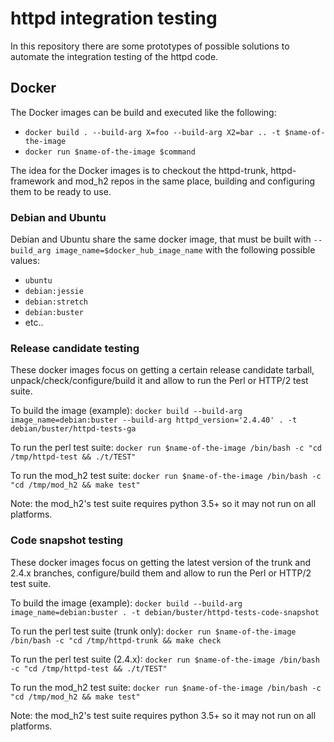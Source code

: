 # httpd integration testing

In this repository there are some prototypes of possible solutions to automate the integration testing of the httpd code.

## Docker

The Docker images can be build and executed like the following:

- `docker build . --build-arg X=foo --build-arg X2=bar .. -t $name-of-the-image`
- `docker run $name-of-the-image $command`

The idea for the Docker images is to checkout the httpd-trunk, httpd-framework and mod_h2 repos in the same place, building and configuring them to be ready to use.

### Debian and Ubuntu

Debian and Ubuntu share the same docker image, that must be built with `--build_arg image_name=$docker_hub_image_name` with the following possible values:

* `ubuntu`
* `debian:jessie`
* `debian:stretch`
* `debian:buster`
*  etc..

### Release candidate testing

These docker images focus on getting a certain release candidate tarball, unpack/check/configure/build it and allow to run the Perl or HTTP/2 test suite.

To build the image (example): `docker build --build-arg image_name=debian:buster --build-arg httpd_version='2.4.40' . -t debian/buster/httpd-tests-ga`

To run the perl test suite: `docker run $name-of-the-image /bin/bash -c "cd /tmp/httpd-test && ./t/TEST"`

To run the mod_h2 test suite: `docker run $name-of-the-image /bin/bash -c "cd /tmp/mod_h2 && make test"`

Note: the mod_h2's test suite requires python 3.5+ so it may not run on all platforms.

### Code snapshot testing

These docker images focus on getting the latest version of the trunk and 2.4.x branches, configure/build them and allow to run the Perl or HTTP/2 test suite.

To build the image (example): `docker build --build-arg image_name=debian:buster . -t debian/buster/httpd-tests-code-snapshot`

To run the perl test suite (trunk only): `docker run $name-of-the-image /bin/bash -c "cd /tmp/httpd-trunk && make check`

To run the perl test suite (2.4.x): `docker run $name-of-the-image /bin/bash -c "cd /tmp/httpd-test && ./t/TEST"`

To run the mod_h2 test suite: `docker run $name-of-the-image /bin/bash -c "cd /tmp/mod_h2 && make test"`

Note: the mod_h2's test suite requires python 3.5+ so it may not run on all platforms.

